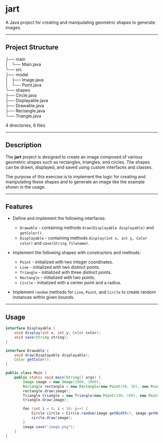 # jart

A Java project for creating and manipulating geometric shapes to generate images.

---

## Project Structure

├── main\
│   └── Main.java\
└── src\
    ├── model\
    │   ├── Image.java\
    │   └── Point.java\
    └── shapes\
        ├── Circle.java\
        ├── Displayable.java\
        ├── Drawable.java\
        ├── Rectangle.java\
        └── Triangle.java

4 directories, 8 files

---

## Description

The **jart** project is designed to create an image composed of various geometric shapes such as rectangles, triangles, and circles. The shapes can be drawn, displayed, and saved using custom interfaces and classes.

The purpose of this exercise is to implement the logic for creating and manipulating these shapes and to generate an image like the example shown in the usage.

---

## Features

- Define and implement the following interfaces:
  - `Drawable` - containing methods `draw(Displayable displayable)` and `getColor()`.
  - `Displayable` - containing methods `display(int x, int y, Color color)` and `save(String filename)`.
  
- Implement the following shapes with constructors and methods:
  - `Point` - initialized with two integer coordinates.
  - `Line` - initialized with two distinct points.
  - `Triangle` - initialized with three distinct points.
  - `Rectangle` - initialized with two points.
  - `Circle` - initialized with a center point and a radius.
  
- Implement `random` methods for `Line`, `Point`, and `Circle` to create random instances within given bounds.

---

## Usage

```java
interface Displayable {
    void display(int x, int y, Color color);
    void save(String string);
}

interface Drawable {
    void draw(Displayable displayable);
    Color getColor();
}

public class Main {
    public static void main(String[] args) {
        Image image = new Image(1000, 1000);
        Rectangle rectangle = new Rectangle(new Point(50, 50), new Point(300, 200));
        rectangle.draw(image);
        Triangle triangle = new Triangle(new Point(100, 100), new Point(900, 900), new Point(100, 900));
        triangle.draw(image);

        for (int i = 0; i < 50; i++) {
            Circle circle = Circle.random(image.getWidth(), image.getHeight());
            circle.draw(image);
        }
        image.save("image.png");
    }
}
